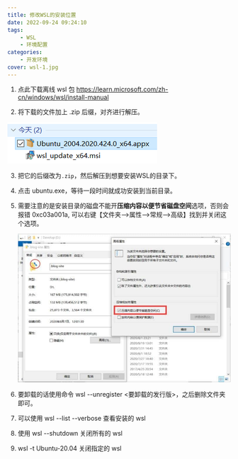 ```yaml
---
title: 修改WSL的安装位置
date: 2022-09-24 09:24:10
tags:
	- WSL
	- 环境配置
categories:
    - 开发环境
cover: wsl-1.jpg
---
```


1. 点此下载离线 wsl 包 https://learn.microsoft.com/zh-cn/windows/wsl/install-manual

2. 将下载的文件加上 .zip 后缀，对齐进行解压。

![img](修改WSL的安装位置/v2-f11fb313526d10b6bd8bb9cac4a3c169_720w.jpg)

3. 把它的后缀改为`.zip`，然后解压到想要安装WSL的目录下。

4. 点击 ubuntu.exe，等待一段时间就成功安装到当前目录。

5. 需要注意的是安装目录的磁盘不能开**压缩内容以便节省磁盘空间**选项，否则会报错 0xc03a001a, 可以右键【文件夹-->属性-->常规-->高级】找到并关闭这个选项。

   ![img](修改WSL的安装位置/v2-fe9ffaab2787cb9c1564f5ee723e5f08_720w.jpg)

6. 要卸载的话使用命令 wsl --unregister <要卸载的发行版>，之后删除文件夹即可。
7. 可以使用 wsl --list --verbose 查看安装的 wsl
8. 使用 wsl --shutdown 关闭所有的 wsl
9. wsl -t Ubuntu-20.04 关闭指定的 wsl
